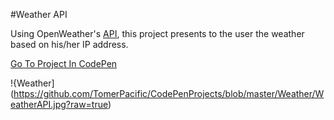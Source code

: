 #Weather API 

Using OpenWeather's [API](https://openweathermap.org/api), this project presents to the user the weather based on his/her IP address.

[Go To Project In CodePen](https://codepen.io/TomerBenRachel/pen/OgrYxw)

!{Weather](https://github.com/TomerPacific/CodePenProjects/blob/master/Weather/WeatherAPI.jpg?raw=true)
